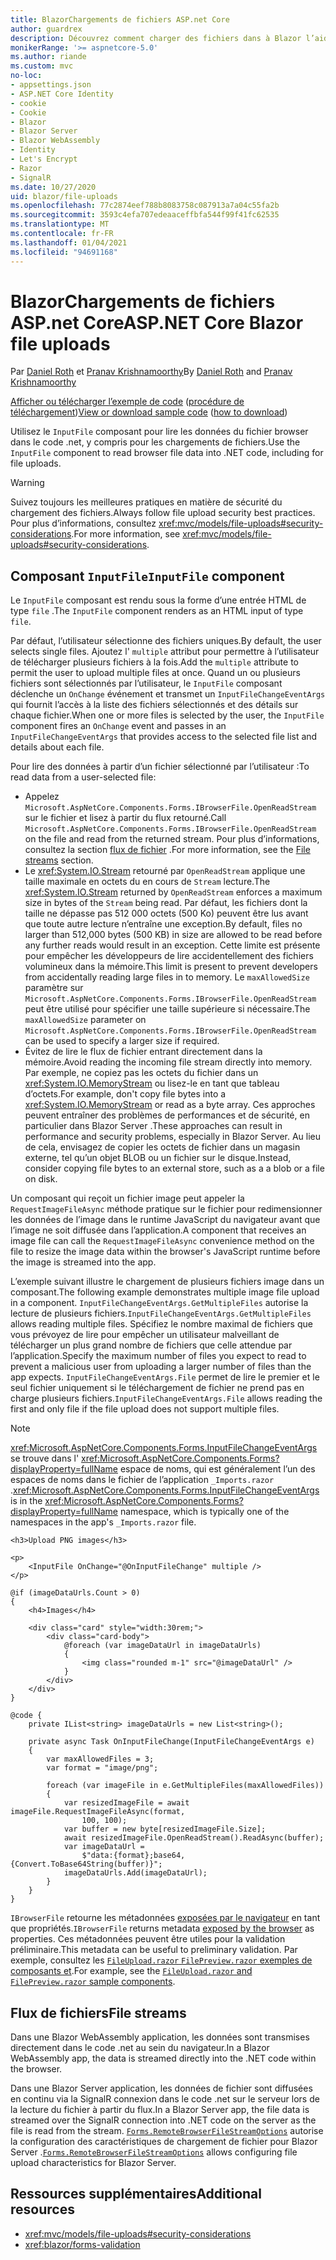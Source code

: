 ```yaml
---
title: BlazorChargements de fichiers ASP.net Core
author: guardrex
description: Découvrez comment charger des fichiers dans à Blazor l’aide du composant FichierEntrée.
monikerRange: '>= aspnetcore-5.0'
ms.author: riande
ms.custom: mvc
no-loc:
- appsettings.json
- ASP.NET Core Identity
- cookie
- Cookie
- Blazor
- Blazor Server
- Blazor WebAssembly
- Identity
- Let's Encrypt
- Razor
- SignalR
ms.date: 10/27/2020
uid: blazor/file-uploads
ms.openlocfilehash: 77c2874eef788b8083758c087913a7a04c55fa2b
ms.sourcegitcommit: 3593c4efa707edeaaceffbfa544f99f41fc62535
ms.translationtype: MT
ms.contentlocale: fr-FR
ms.lasthandoff: 01/04/2021
ms.locfileid: "94691168"
---
```

# <a name="aspnet-core-no-locblazor-file-uploads"></a><span data-ttu-id="593a6-103">BlazorChargements de fichiers ASP.net Core</span><span class="sxs-lookup"><span data-stu-id="593a6-103">ASP.NET Core Blazor file uploads</span></span>

<span data-ttu-id="593a6-104">Par [Daniel Roth](https://github.com/danroth27) et [Pranav Krishnamoorthy](https://github.com/pranavkm)</span><span class="sxs-lookup"><span data-stu-id="593a6-104">By [Daniel Roth](https://github.com/danroth27) and [Pranav Krishnamoorthy](https://github.com/pranavkm)</span></span>

<span data-ttu-id="593a6-105">[Afficher ou télécharger l’exemple de code](https://github.com/dotnet/AspNetCore.Docs/tree/master/aspnetcore/blazor/file-uploads/samples/) ([procédure de téléchargement](xref:index#how-to-download-a-sample))</span><span class="sxs-lookup"><span data-stu-id="593a6-105">[View or download sample code](https://github.com/dotnet/AspNetCore.Docs/tree/master/aspnetcore/blazor/file-uploads/samples/) ([how to download](xref:index#how-to-download-a-sample))</span></span>

<span data-ttu-id="593a6-106">Utilisez le `InputFile` composant pour lire les données du fichier browser dans le code .net, y compris pour les chargements de fichiers.</span><span class="sxs-lookup"><span data-stu-id="593a6-106">Use the `InputFile` component to read browser file data into .NET code, including for file uploads.</span></span>

> [!WARNING]
> <span data-ttu-id="593a6-107">Suivez toujours les meilleures pratiques en matière de sécurité du chargement des fichiers.</span><span class="sxs-lookup"><span data-stu-id="593a6-107">Always follow file upload security best practices.</span></span> <span data-ttu-id="593a6-108">Pour plus d’informations, consultez <xref:mvc/models/file-uploads#security-considerations>.</span><span class="sxs-lookup"><span data-stu-id="593a6-108">For more information, see <xref:mvc/models/file-uploads#security-considerations>.</span></span>

## <a name="inputfile-component"></a><span data-ttu-id="593a6-109">Composant `InputFile`</span><span class="sxs-lookup"><span data-stu-id="593a6-109">`InputFile` component</span></span>

<span data-ttu-id="593a6-110">Le `InputFile` composant est rendu sous la forme d’une entrée HTML de type `file` .</span><span class="sxs-lookup"><span data-stu-id="593a6-110">The `InputFile` component renders as an HTML input of type `file`.</span></span>

<span data-ttu-id="593a6-111">Par défaut, l’utilisateur sélectionne des fichiers uniques.</span><span class="sxs-lookup"><span data-stu-id="593a6-111">By default, the user selects single files.</span></span> <span data-ttu-id="593a6-112">Ajoutez l' `multiple` attribut pour permettre à l’utilisateur de télécharger plusieurs fichiers à la fois.</span><span class="sxs-lookup"><span data-stu-id="593a6-112">Add the `multiple` attribute to permit the user to upload multiple files at once.</span></span> <span data-ttu-id="593a6-113">Quand un ou plusieurs fichiers sont sélectionnés par l’utilisateur, le `InputFile` composant déclenche un `OnChange` événement et transmet un `InputFileChangeEventArgs` qui fournit l’accès à la liste des fichiers sélectionnés et des détails sur chaque fichier.</span><span class="sxs-lookup"><span data-stu-id="593a6-113">When one or more files is selected by the user, the `InputFile` component fires an `OnChange` event and passes in an `InputFileChangeEventArgs` that provides access to the selected file list and details about each file.</span></span>

<span data-ttu-id="593a6-114">Pour lire des données à partir d’un fichier sélectionné par l’utilisateur :</span><span class="sxs-lookup"><span data-stu-id="593a6-114">To read data from a user-selected file:</span></span>

* <span data-ttu-id="593a6-115">Appelez `Microsoft.AspNetCore.Components.Forms.IBrowserFile.OpenReadStream` sur le fichier et lisez à partir du flux retourné.</span><span class="sxs-lookup"><span data-stu-id="593a6-115">Call `Microsoft.AspNetCore.Components.Forms.IBrowserFile.OpenReadStream` on the file and read from the returned stream.</span></span> <span data-ttu-id="593a6-116">Pour plus d’informations, consultez la section [flux de fichier](#file-streams) .</span><span class="sxs-lookup"><span data-stu-id="593a6-116">For more information, see the [File streams](#file-streams) section.</span></span>
* <span data-ttu-id="593a6-117">Le <xref:System.IO.Stream> retourné par `OpenReadStream` applique une taille maximale en octets du en cours de `Stream` lecture.</span><span class="sxs-lookup"><span data-stu-id="593a6-117">The <xref:System.IO.Stream> returned by `OpenReadStream` enforces a maximum size in bytes of the `Stream` being read.</span></span> <span data-ttu-id="593a6-118">Par défaut, les fichiers dont la taille ne dépasse pas 512 000 octets (500 Ko) peuvent être lus avant que toute autre lecture n’entraîne une exception.</span><span class="sxs-lookup"><span data-stu-id="593a6-118">By default, files no larger than 512,000 bytes (500 KB) in size are allowed to be read before any further reads would result in an exception.</span></span> <span data-ttu-id="593a6-119">Cette limite est présente pour empêcher les développeurs de lire accidentellement des fichiers volumineux dans la mémoire.</span><span class="sxs-lookup"><span data-stu-id="593a6-119">This limit is present to prevent developers from accidentally reading large files in to memory.</span></span> <span data-ttu-id="593a6-120">Le `maxAllowedSize` paramètre sur `Microsoft.AspNetCore.Components.Forms.IBrowserFile.OpenReadStream` peut être utilisé pour spécifier une taille supérieure si nécessaire.</span><span class="sxs-lookup"><span data-stu-id="593a6-120">The `maxAllowedSize` parameter on `Microsoft.AspNetCore.Components.Forms.IBrowserFile.OpenReadStream` can be used to specify a larger size if required.</span></span>
* <span data-ttu-id="593a6-121">Évitez de lire le flux de fichier entrant directement dans la mémoire.</span><span class="sxs-lookup"><span data-stu-id="593a6-121">Avoid reading the incoming file stream directly into memory.</span></span> <span data-ttu-id="593a6-122">Par exemple, ne copiez pas les octets du fichier dans un <xref:System.IO.MemoryStream> ou lisez-le en tant que tableau d’octets.</span><span class="sxs-lookup"><span data-stu-id="593a6-122">For example, don't copy file bytes into a <xref:System.IO.MemoryStream> or read as a byte array.</span></span> <span data-ttu-id="593a6-123">Ces approches peuvent entraîner des problèmes de performances et de sécurité, en particulier dans Blazor Server .</span><span class="sxs-lookup"><span data-stu-id="593a6-123">These approaches can result in performance and security problems, especially in Blazor Server.</span></span> <span data-ttu-id="593a6-124">Au lieu de cela, envisagez de copier les octets de fichier dans un magasin externe, tel qu’un objet BLOB ou un fichier sur le disque.</span><span class="sxs-lookup"><span data-stu-id="593a6-124">Instead, consider copying file bytes to an external store, such as a a blob or a file on disk.</span></span>

<span data-ttu-id="593a6-125">Un composant qui reçoit un fichier image peut appeler la `RequestImageFileAsync` méthode pratique sur le fichier pour redimensionner les données de l’image dans le runtime JavaScript du navigateur avant que l’image ne soit diffusée dans l’application.</span><span class="sxs-lookup"><span data-stu-id="593a6-125">A component that receives an image file can call the `RequestImageFileAsync` convenience method on the file to resize the image data within the browser's JavaScript runtime before the image is streamed into the app.</span></span>

<span data-ttu-id="593a6-126">L’exemple suivant illustre le chargement de plusieurs fichiers image dans un composant.</span><span class="sxs-lookup"><span data-stu-id="593a6-126">The following example demonstrates multiple image file upload in a component.</span></span> <span data-ttu-id="593a6-127">`InputFileChangeEventArgs.GetMultipleFiles` autorise la lecture de plusieurs fichiers.</span><span class="sxs-lookup"><span data-stu-id="593a6-127">`InputFileChangeEventArgs.GetMultipleFiles` allows reading multiple files.</span></span> <span data-ttu-id="593a6-128">Spécifiez le nombre maximal de fichiers que vous prévoyez de lire pour empêcher un utilisateur malveillant de télécharger un plus grand nombre de fichiers que celle attendue par l’application.</span><span class="sxs-lookup"><span data-stu-id="593a6-128">Specify the maximum number of files you expect to read to prevent a malicious user from uploading a larger number of files than the app expects.</span></span> <span data-ttu-id="593a6-129">`InputFileChangeEventArgs.File` permet de lire le premier et le seul fichier uniquement si le téléchargement de fichier ne prend pas en charge plusieurs fichiers.</span><span class="sxs-lookup"><span data-stu-id="593a6-129">`InputFileChangeEventArgs.File` allows reading the first and only file if the file upload does not support multiple files.</span></span>

> [!NOTE]
> <span data-ttu-id="593a6-130"><xref:Microsoft.AspNetCore.Components.Forms.InputFileChangeEventArgs> se trouve dans l' <xref:Microsoft.AspNetCore.Components.Forms?displayProperty=fullName> espace de noms, qui est généralement l’un des espaces de noms dans le fichier de l’application `_Imports.razor` .</span><span class="sxs-lookup"><span data-stu-id="593a6-130"><xref:Microsoft.AspNetCore.Components.Forms.InputFileChangeEventArgs> is in the <xref:Microsoft.AspNetCore.Components.Forms?displayProperty=fullName> namespace, which is typically one of the namespaces in the app's `_Imports.razor` file.</span></span>

```razor
<h3>Upload PNG images</h3>

<p>
    <InputFile OnChange="@OnInputFileChange" multiple />
</p>

@if (imageDataUrls.Count > 0)
{
    <h4>Images</h4>

    <div class="card" style="width:30rem;">
        <div class="card-body">
            @foreach (var imageDataUrl in imageDataUrls)
            {
                <img class="rounded m-1" src="@imageDataUrl" />
            }
        </div>
    </div>
}

@code {
    private IList<string> imageDataUrls = new List<string>();

    private async Task OnInputFileChange(InputFileChangeEventArgs e)
    {
        var maxAllowedFiles = 3;
        var format = "image/png";

        foreach (var imageFile in e.GetMultipleFiles(maxAllowedFiles))
        {
            var resizedImageFile = await imageFile.RequestImageFileAsync(format, 
                100, 100);
            var buffer = new byte[resizedImageFile.Size];
            await resizedImageFile.OpenReadStream().ReadAsync(buffer);
            var imageDataUrl = 
                $"data:{format};base64,{Convert.ToBase64String(buffer)}";
            imageDataUrls.Add(imageDataUrl);
        }
    }
}
```

<span data-ttu-id="593a6-131">`IBrowserFile` retourne les métadonnées [exposées par le navigateur](https://developer.mozilla.org/docs/Web/API/File#Instance_properties) en tant que propriétés.</span><span class="sxs-lookup"><span data-stu-id="593a6-131">`IBrowserFile` returns metadata [exposed by the browser](https://developer.mozilla.org/docs/Web/API/File#Instance_properties) as properties.</span></span> <span data-ttu-id="593a6-132">Ces métadonnées peuvent être utiles pour la validation préliminaire.</span><span class="sxs-lookup"><span data-stu-id="593a6-132">This metadata can be useful to preliminary validation.</span></span> <span data-ttu-id="593a6-133">Par exemple, consultez les [ `FileUpload.razor` `FilePreview.razor` exemples de composants et](https://github.com/dotnet/AspNetCore.Docs/tree/master/aspnetcore/blazor/file-uploads/samples/).</span><span class="sxs-lookup"><span data-stu-id="593a6-133">For example, see the [`FileUpload.razor` and `FilePreview.razor` sample components](https://github.com/dotnet/AspNetCore.Docs/tree/master/aspnetcore/blazor/file-uploads/samples/).</span></span>

## <a name="file-streams"></a><span data-ttu-id="593a6-134">Flux de fichiers</span><span class="sxs-lookup"><span data-stu-id="593a6-134">File streams</span></span>

<span data-ttu-id="593a6-135">Dans une Blazor WebAssembly application, les données sont transmises directement dans le code .net au sein du navigateur.</span><span class="sxs-lookup"><span data-stu-id="593a6-135">In a Blazor WebAssembly app, the data is streamed directly into the .NET code within the browser.</span></span>

<span data-ttu-id="593a6-136">Dans une Blazor Server application, les données de fichier sont diffusées en continu via la SignalR connexion dans le code .net sur le serveur lors de la lecture du fichier à partir du flux.</span><span class="sxs-lookup"><span data-stu-id="593a6-136">In a Blazor Server app, the file data is streamed over the SignalR connection into .NET code on the server as the file is read from the stream.</span></span> <span data-ttu-id="593a6-137">[`Forms.RemoteBrowserFileStreamOptions`](https://github.com/dotnet/aspnetcore/blob/master/src/Components/Web/src/Forms/InputFile/RemoteBrowserFileStreamOptions.cs) autorise la configuration des caractéristiques de chargement de fichier pour Blazor Server .</span><span class="sxs-lookup"><span data-stu-id="593a6-137">[`Forms.RemoteBrowserFileStreamOptions`](https://github.com/dotnet/aspnetcore/blob/master/src/Components/Web/src/Forms/InputFile/RemoteBrowserFileStreamOptions.cs) allows configuring file upload characteristics for Blazor Server.</span></span>

## <a name="additional-resources"></a><span data-ttu-id="593a6-138">Ressources supplémentaires</span><span class="sxs-lookup"><span data-stu-id="593a6-138">Additional resources</span></span>

* <xref:mvc/models/file-uploads#security-considerations>
* <xref:blazor/forms-validation>
